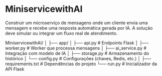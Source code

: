 # MiniservicewithAI
Construir um microserviço de mensagens onde um cliente envia uma mensagem e recebe uma resposta automática gerada por IA. A solução deve simular ou integrar um fluxo real de atendimento.


MiniservicewithAI/
│
├── app/
│   ├── api.py              # Endpoints Flask
│   ├── worker.py           # Worker que processa mensagens
│   ├── ai_service.py       # Integração com modelo de IA
│   ├── storage.py          # Armazenamento do histórico
│   └── config.py           # Configurações (chaves, Redis, etc.)
│
├── requirements.txt        # Dependências do projeto
└── run.py                  # Inicializador da API Flask



